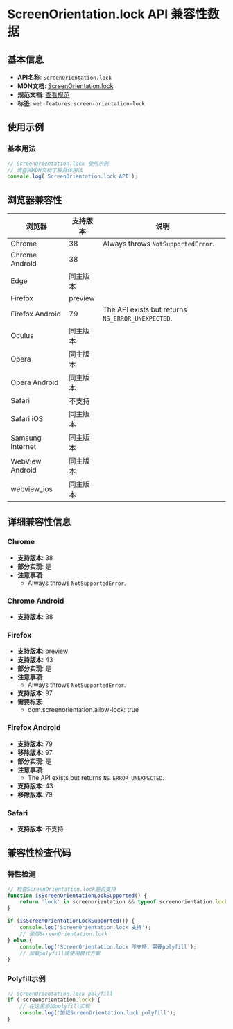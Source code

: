 # ScreenOrientation.lock API 兼容性数据

## 基本信息

- **API名称**: `ScreenOrientation.lock`
- **MDN文档**: [ScreenOrientation.lock](https://developer.mozilla.org/docs/Web/API/ScreenOrientation/lock)
- **规范文档**: [查看规范](https://w3c.github.io/screen-orientation/#dom-screenorientation-lock)
- **标签**: `web-features:screen-orientation-lock`

## 使用示例

### 基本用法

```javascript
// ScreenOrientation.lock 使用示例
// 请查阅MDN文档了解具体用法
console.log('ScreenOrientation.lock API');
```

## 浏览器兼容性

| 浏览器 | 支持版本 | 说明 |
|--------|----------|------|
| Chrome | 38 | Always throws `NotSupportedError`. |
| Chrome Android | 38 |  |
| Edge | 同主版本 |  |
| Firefox | preview |  |
| Firefox Android | 79 | The API exists but returns `NS_ERROR_UNEXPECTED`. |
| Oculus | 同主版本 |  |
| Opera | 同主版本 |  |
| Opera Android | 同主版本 |  |
| Safari | 不支持 |  |
| Safari iOS | 同主版本 |  |
| Samsung Internet | 同主版本 |  |
| WebView Android | 同主版本 |  |
| webview_ios | 同主版本 |  |

## 详细兼容性信息

### Chrome

- **支持版本**: 38
- **部分实现**: 是
- **注意事项**:
  - Always throws `NotSupportedError`.

### Chrome Android

- **支持版本**: 38

### Firefox

- **支持版本**: preview
- **支持版本**: 43
- **部分实现**: 是
- **注意事项**:
  - Always throws `NotSupportedError`.
- **支持版本**: 97
- **需要标志**: 
  - dom.screenorientation.allow-lock: true

### Firefox Android

- **支持版本**: 79
- **移除版本**: 97
- **部分实现**: 是
- **注意事项**:
  - The API exists but returns `NS_ERROR_UNEXPECTED`.
- **支持版本**: 43
- **移除版本**: 79

### Safari

- **支持版本**: 不支持

## 兼容性检查代码

### 特性检测

```javascript
// 检查ScreenOrientation.lock是否支持
function isScreenOrientationLockSupported() {
    return 'lock' in screenorientation && typeof screenorientation.lock === 'function';
}

if (isScreenOrientationLockSupported()) {
    console.log('ScreenOrientation.lock 支持');
    // 使用ScreenOrientation.lock
} else {
    console.log('ScreenOrientation.lock 不支持，需要polyfill');
    // 加载polyfill或使用替代方案
}
```

### Polyfill示例

```javascript
// ScreenOrientation.lock polyfill
if (!screenorientation.lock) {
    // 在这里添加polyfill实现
    console.log('加载ScreenOrientation.lock polyfill');
}
```

